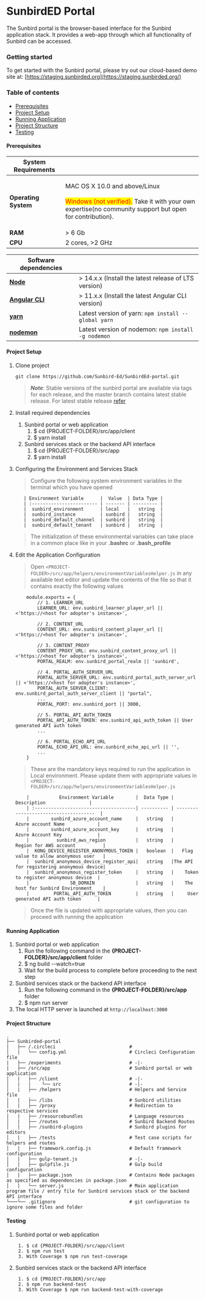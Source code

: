 # SunbirdED Portal

The Sunbird portal is the browser-based interface for the Sunbird application stack. It provides a web-app through which all functionality of Sunbird can be accessed.

### Getting started

To get started with the Sunbird portal, please try out our cloud-based demo site at: [https://staging.sunbirded.org](https://staging.sunbirded.org/)

### Table of contents

* [Prerequisites](https://github.com/Sunbird-Ed/SunbirdEd-portal#prerequisites)
* [Project Setup](https://github.com/Sunbird-Ed/SunbirdEd-portal#project-setup)
* [Running Application](https://github.com/Sunbird-Ed/SunbirdEd-portal#running-application)
* [Project Structure](https://github.com/Sunbird-Ed/SunbirdEd-portal#project-structure)
* [Testing](https://github.com/Sunbird-Ed/SunbirdEd-portal#testing)



#### Prerequisites

| **System Requirements** |                                                                                                                                                                                      |
| ----------------------- | ------------------------------------------------------------------------------------------------------------------------------------------------------------------------------------ |
| **Operating System**    | <p>MAC OS X 10.0 and above/Linux<br><br><mark style="color:red;">Windows (not verified).</mark> Take it with your own expertise(no community support but open for contribution).</p> |
| **RAM**                 | > 6 Gb                                                                                                                                                                               |
| **CPU**                 | 2 cores, >2 GHz                                                                                                                                                                      |

| Software dependencies                                            |                                                      |
| ---------------------------------------------------------------- | ---------------------------------------------------- |
| [**Node**](https://nodejs.org/en/download/)                      | > 14.x.x (Install the latest release of LTS version) |
| [**Angular CLI**](https://angular.io/cli#installing-angular-cli) | > 11.x.x (Install the latest Angular CLI version)    |
| [**yarn**](https://classic.yarnpkg.com/en/)                      | Latest version of yarn: `npm install --global yarn`  |
| [**nodemon**](https://www.npmjs.com/package/nodemon)             | Latest version of nodemon: `npm install -g nodemon`  |

#### Project Setup

1.  Clone project

    ```
    git clone https://github.com/Sunbird-Ed/SunbirdEd-portal.git
    ```

    > _**Note**_: Stable versions of the sunbird portal are available via tags for each release, and the master branch contains latest stable release. For latest stable release [refer](https://github.com/Sunbird-Ed/SunbirdEd-portal/branches)
2. Install required dependencies
   1. Sunbird portal or web application
      1. $ cd {PROJECT-FOLDER}/src/app/client
      2. $ yarn install
   2. Sunbird services stack or the backend API interface
      1. $ cd {PROJECT-FOLDER}/src/app
      2. $ yarn install
3.  Configuring the Environment and Services Stack

    > Configure the following system environment variables in the terminal which you have opened

    ```
       | Environment Variable      |  Value  | Data Type |
       | :------------------------ | ------- | --------- |
       |  sunbird_environment      | local   |   string  |
       |  sunbird_instance         | sunbird |   string  |
       |  sunbird_default_channel  | sunbird |   string  |
       |  sunbird_default_tenant   | sunbird |   string  |
    ```

    > The initialization of these environmental variables can take place in a common place like in your **.bashrc** or **.bash\_profile**
4.  Edit the Application Configuration

    > Open `<PROJECT-FOLDER>/src/app/helpers/environmentVariablesHelper.js` in any available text editor and update the contents of the file so that it contains exactly the following values

    ```
        module.exports = {
            // 1. LEARNER_URL   
            LEARNER_URL: env.sunbird_learner_player_url || <'https://<host for adopter's instance>',
            
            // 2. CONTENT_URL
            CONTENT_URL: env.sunbird_content_player_url || <'https://<host for adopter's instance>',
            
            // 3. CONTENT_PROXY  
            CONTENT_PROXY_URL: env.sunbird_content_proxy_url || <'https://<host for adopter's instance>',
            PORTAL_REALM: env.sunbird_portal_realm || 'sunbird',
            
            // 4. PORTAL_AUTH_SERVER_URL
            PORTAL_AUTH_SERVER_URL: env.sunbird_portal_auth_server_url || <'https://<host for adopter's instance>',
            PORTAL_AUTH_SERVER_CLIENT: env.sunbird_portal_auth_server_client || "portal",
            ...
            PORTAL_PORT: env.sunbird_port || 3000,
              
            // 5. PORTAL_API_AUTH_TOKEN
            PORTAL_API_AUTH_TOKEN: env.sunbird_api_auth_token || User generated API auth token
            ...
            
            // 6. PORTAL_ECHO_API_URL
            PORTAL_ECHO_API_URL: env.sunbird_echo_api_url || '',
            ...
        }
    ```

    > These are the mandatory keys required to run the application in Local environment. Please update them with appropriate values in `<PROJECT-FOLDER>/src/app/helpers/environmentVariablesHelper.js`

    ```markup
        |           Environment Variable        |  Data Type |             Description                |
        | :-------------------------------------| ---------- | -------------------------------------  |
        |        sunbird_azure_account_name     |   string   |          Azure account Name            |
        |        sunbird_azure_account_key      |   string   |          Azure Account Key             |
        |          sunbird_aws_region           |   string   |        Region for AWS account          |
        |  KONG_DEVICE_REGISTER_ANONYMOUS_TOKEN |   boolean  |   Flag value to allow anonymous user   |
        |  sunbird_anonymous_device_register_api|   string   |The API for registering anonymous device|
        |  sunbird_anonymous_register_token     |   string   |    Token to register anonymous device  |
        |               SB_DOMAIN               |   string   |    The host for Sunbird Environment    |
        |         PORTAL_API_AUTH_TOKEN         |   string   |     User generated API auth token      |
    ```

    > Once the file is updated with appropriate values, then you can proceed with running the application

#### Running Application

1. Sunbird portal or web application
   1. Run the following command in the **{PROJECT-FOLDER}/src/app/client** folder
   2. $ ng build --watch=true
   3. Wait for the build process to complete before proceeding to the next step
2. Sunbird services stack or the backend API interface
   1. Run the following command in the **{PROJECT-FOLDER}/src/app** folder
   2. $ npm run server
3. The local HTTP server is launched at `http://localhost:3000`

#### Project Structure

```
.
├── Sunbirded-portal                                            
|   ├── /.circleci                           # 
│   |   └── config.yml                       # Circleci Configuration file
|   ├── /experiments                         # -|-
|   ├── /src/app                             # Sunbird portal or web application
│   |   ├── /client                          # -|-
│   |   |    └── src                         # -|-
│   |   ├── /helpers                         # Helpers and Service file
│   |   ├── /libs                            # Sunbird utilities
│   |   ├── /proxy                           # Redirection to respective services
│   |   ├── /resourcebundles                 # Language resources
│   |   ├── /routes                          # Sunbird Backend Routes
│   |   ├── /sunbird-plugins                 # Sunbird plugins for editors
│   |   ├── /tests                           # Test case scripts for helpers and routes
│   |   ├── framework.config.js              # Default framework configuration
│   |   ├── gulp-tenant.js                   # -|-
│   |   ├── gulpfile.js                      # Gulp build configuration
│   |   ├── package.json                     # Contains Node packages as specified as dependencies in package.json
│   |   └── server.js                        # Main application program file / entry file for Sunbird services stack or the backend API interface
└───└── .gitignore                           # git configuration to ignore some files and folder
```

#### Testing

1.  Sunbird portal or web application

    ```
     1. $ cd {PROJECT-FOLDER}/src/app/client
     2. $ npm run test
     3. With Coverage $ npm run test-coverage
    ```
2.  Sunbird services stack or the backend API interface

    ```
     1. $ cd {PROJECT-FOLDER}/src/app
     2. $ npm run backend-test
     3. With Coverage $ npm run backend-test-with-coverage
    ```
